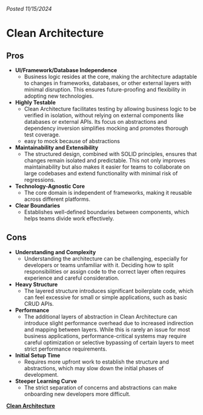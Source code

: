*Posted 11/15/2024*
# Clean Architecture
## Pros
- **UI/Framework/Database Independence** 
	- Business logic resides at the core, making the architecture adaptable to changes in frameworks, databases, or other external layers with minimal disruption. This ensures future-proofing and flexibility in adopting new technologies.
- **Highly Testable** 
	- Clean Architecture facilitates testing by allowing business logic to be verified in isolation, without relying on external components like databases or external APIs. Its focus on abstractions and dependency inversion simplifies mocking and promotes thorough test coverage.
	- easy to mock because of abstractions
- **Maintainability and Extensibility**
	- The structured design, combined with SOLID principles, ensures that changes remain isolated and predictable. This not only improves maintainability but also makes it easier for teams to collaborate on large codebases and extend functionality with minimal risk of regressions.
- **Technology-Agnostic Core**
	- The core domain is independent of frameworks, making it reusable across different platforms.
- **Clear Boundaries**
  - Establishes well-defined boundaries between components, which helps teams divide work effectively.

## Cons
- **Understanding and Complexity**
	- Understanding the architecture can be challenging, especially for developers or teams unfamiliar with it. Deciding how to split responsibilities or assign code to the correct layer often requires experience and careful consideration.
- **Heavy Structure**
	- The layered structure introduces significant boilerplate code, which can feel excessive for small or simple applications, such as basic CRUD APIs.
- **Performance**
  - The additional layers of abstraction in Clean Architecture can introduce slight performance overhead due to increased indirection and mapping between layers. While this is rarely an issue for most business applications, performance-critical systems may require careful optimization or selective bypassing of certain layers to meet strict performance requirements.
- **Initial Setup Time**
  - Requires more upfront work to establish the structure and abstractions, which may slow down the initial phases of development.
- **Steeper Learning Curve**
  - The strict separation of concerns and abstractions can make onboarding new developers more difficult.

**[Clean Architecture](https://learn.microsoft.com/en-us/dotnet/architecture/modern-web-apps-azure/common-web-application-architectures#clean-architecture)**